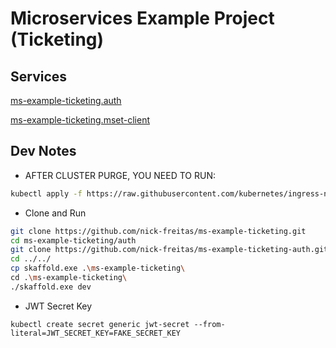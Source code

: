 # Microservices Example Project (Ticketing)

## Services
[ms-example-ticketing.auth](https://github.com/nick-freitas/ms-example-ticketing.auth)

[ms-example-ticketing.mset-client](https://github.com/nick-freitas/ms-example-ticketing.mset-client)


## Dev Notes

* AFTER CLUSTER PURGE, YOU NEED TO RUN:

```bash
kubectl apply -f https://raw.githubusercontent.com/kubernetes/ingress-nginx/controller-v0.48.1/deploy/static/provider/cloud/deploy.yaml
```

* Clone and Run

``` bash
git clone https://github.com/nick-freitas/ms-example-ticketing.git
cd ms-example-ticketing/auth
git clone https://github.com/nick-freitas/ms-example-ticketing-auth.git .
cd ../../
cp skaffold.exe .\ms-example-ticketing\
cd .\ms-example-ticketing\
./skaffold.exe dev
```

* JWT Secret Key

```
kubectl create secret generic jwt-secret --from-literal=JWT_SECRET_KEY=FAKE_SECRET_KEY
``` 
